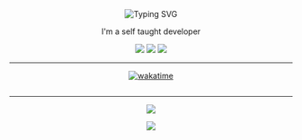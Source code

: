<div align="center">
    <img src="https://readme-typing-svg.herokuapp.com?font=Fira+Code&pause=1000&color=fffff&center=true&width=435&lines=Hi%2C+I'm+ThatOneDevil" alt="Typing SVG" /></a>
    <p>I'm a self taught developer</p>
    <div>
        <img src="https://img.shields.io/badge/Python-3776AB?style=for-the-badge&logo=python&logoColor=white">
        <img src="https://img.shields.io/badge/Java-ED8B00?style=for-the-badge&logo=openjdk&logoColor=white">
        <img src="https://img.shields.io/badge/kotlin-%237F52FF.svg?style=for-the-badge&logo=kotlin&logoColor=white">
    </div>
    <div>
    </div>

</div>

---
<div align="center">
  <p><a href="https://wakatime.com/@f99ace78-df27-4ebb-89eb-64d282cd3706"><img src="https://wakatime.com/badge/user/f99ace78-df27-4ebb-89eb-64d282cd3706.svg" alt="wakatime"></a>
  <p><img src="https://komarev.com/ghpvc/?username=thatonedevil&amp;abbreviated=true" alt="">
</div>

---
</div>
<div align="center">
    <p><a href="https://github-readme-stats.vercel.app/api?username=thatonedevil&show_icons=true&theme=radical"><img src="https://github-readme-stats.vercel.app/api?username=thatonedevil&show_icons=true&theme=radical"></a>
    <p><a href="https://github-readme-stats.vercel.app/api?username=thatonedevil&show_icons=true&theme=radical"><img src="https://github-readme-stats.vercel.app/api/top-langs/?username=thatonedevil&layout=compact&theme=radical"></a>
</div>
